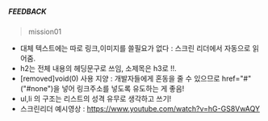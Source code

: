 
##### FEEDBACK
> mission01
- 대체 텍스트에는 따로 링크,이미지를 쓸필요가 없다 : 스크린 리더에서 자동으로 읽어줌.
- h2는 전체 내용의 헤딩문구로 쓰임, 소제목은 h3로 !!.
- [removed]void(0) 사용 지양 : 개발자들에게 혼동을 줄 수 있으므로 href="#"("#none")을 넣어 링크주소를 넣도록 유도하는 게 좋음!
- ul,li 의 구조는 리스트의 성격 유무로 생각하고 쓰기!
- 스크린리더 예시영상 : <https://www.youtube.com/watch?v=hG-GS8VwAQY>